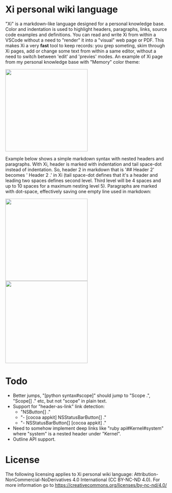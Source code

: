 # Xi personal wiki language

"Xi" is a markdown-like language designed for a personal knowledge base.
Color and indentation is used to highlight headers, paragraphs, links,
source code examples and definitions. You can read and write Xi from
within a VSCode without a need to "render" it into a "visual" web page
or PDF. This makes Xi a very **fast** tool to keep records: you grep
someting, skim through Xi pages, add or change some text from within a same
editor, without a need to switch between 'edit' and 'previes' modes. An
example of Xi page from my personal knowledge base with "Memory" color theme:

<img src="https://raw.githubusercontent.com/grigoryvp/vscode-language-xi/master/doc/xi_illustration.png" height="256">

Example below shows a simple markdown syntax with nested headers and
paragraphs. With Xi, header is marked with indentation and tail space-dot
instead of indentation. So, header 2 in markdown that is '## Header 2'
becomes '  Header 2 .' in Xi (tail space-dot defines that it's a header
and leading two spaces defines second level. Third level will be 4 spaces
and up to 10 spaces for a maximum nesting level 5). Paragraphs are marked
with dot-space, effectively saving one empty line used in markdown:

<img src="https://raw.githubusercontent.com/grigoryvp/vscode-language-xi/master/doc/md_to_xi_src.png" width="256">
<img src="https://raw.githubusercontent.com/grigoryvp/vscode-language-xi/master/doc/md_to_xi_dst.png" width="256">

# Todo

* Better jumps, "[python syntax#scope]" should jump to "Scope .", "Scope[] ."
  etc, but not "scope" in plain text.
* Support for "header-as-link" link detection:
  * "NSButton[] ."
  * "- [cocoa appkit] NSStatusBarButton[] ."
  * "- NSStatusBarButton[] [cocoa appkit] ."
* Need to somehow implement deep links like "ruby api#Kernel#system" where
  "system" is a nested header under "Kernel".
* Outline API support.

# License

The following licensing applies to Xi personal wiki language:
Attribution-NonCommercial-NoDerivatives 4.0 International
(CC BY-NC-ND 4.0). For more information go to
https://creativecommons.org/licenses/by-nc-nd/4.0/
